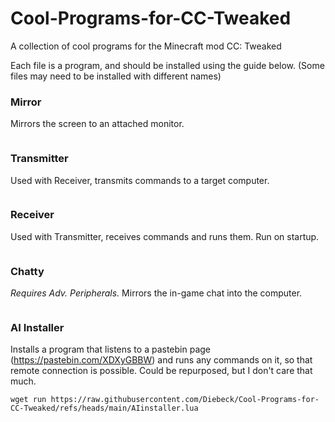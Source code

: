# Cool-Programs-for-CC-Tweaked
A collection of cool programs for the Minecraft mod CC: Tweaked

Each file is a program, and should be installed using the guide below. (Some files may need to be installed with different names)

### Mirror
Mirrors the screen to an attached monitor.
```

```

### Transmitter
Used with Receiver, transmits commands to a target computer.
```

```

### Receiver
Used with Transmitter, receives commands and runs them. Run on startup.
```

```

### Chatty
*Requires Adv. Peripherals.* Mirrors the in-game chat into the computer.
```

```

### AI Installer
Installs a program that listens to a pastebin page (https://pastebin.com/XDXyGBBW) and runs any commands on it, so that remote connection is possible. Could be repurposed, but I don't care that much.
```
wget run https://raw.githubusercontent.com/Diebeck/Cool-Programs-for-CC-Tweaked/refs/heads/main/AIinstaller.lua
```
